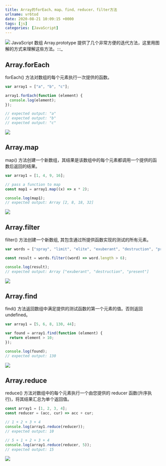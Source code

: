 ```yaml
---
title: Array的forEach、map、find、reducer、filter方法
urlname: vr6tod
date: 2020-08-21 10:09:15 +0000
tags: [js]
categories: [JavaScript]
---
```


![](/images/post/1598004565773-757d16e0-5e58-4893-be22-f85506043dec.png)
JavaScript 数组 Array.prototype 提供了几个非常方便的迭代方法，这里用图解的方式来理解这些方法。:::\_

## Array.forEach

forEach() 方法对数组的每个元素执行一次提供的函数。

```javascript
var array1 = ["a", "b", "c"];

array1.forEach(function (element) {
  console.log(element);
});

// expected output: "a"
// expected output: "b"
// expected output: "c"
```

![](/images/post/1598004565779-1e6d1668-7acd-4f97-a660-459176fd18f3.png)

## Array.map

map() 方法创建一个新数组，其结果是该数组中的每个元素都调用一个提供的函数后返回的结果。

```javascript
var array1 = [1, 4, 9, 16];

// pass a function to map
const map1 = array1.map((x) => x * 2);

console.log(map1);
// expected output: Array [2, 8, 18, 32]
```

![](/images/post/1598004565796-a6c1ebc9-8edb-4e55-83a5-65225318780a.png)

## Array.filter

filter() 方法创建一个新数组, 其包含通过所提供函数实现的测试的所有元素。

```javascript
var words = ["spray", "limit", "elite", "exuberant", "destruction", "present"];

const result = words.filter((word) => word.length > 6);

console.log(result);
// expected output: Array ["exuberant", "destruction", "present"]
```

![](/images/post/1598004565773-757d16e0-5e58-4893-be22-f85506043dec.png)

## Array.find

find() 方法返回数组中满足提供的测试函数的第一个元素的值。否则返回 undefined。

```javascript
var array1 = [5, 6, 8, 130, 44];

var found = array1.find(function (element) {
  return element > 10;
});

console.log(found);
// expected output: 130
```

![](/images/post/1598004565795-35a85862-b97e-4e05-82a8-a432c731c505.png)

## Array.reduce

reduce() 方法对数组中的每个元素执行一个由您提供的 reducer 函数(升序执行)，将其结果汇总为单个返回值。

```javascript
const array1 = [1, 2, 3, 4];
const reducer = (acc, cur) => acc + cur;

// 1 + 2 + 3 + 4
console.log(array1.reduce(reducer));
// expected output: 10

// 5 + 1 + 2 + 3 + 4
console.log(array1.reduce(reducer, 5));
// expected output: 15
```

![](/images/post/1598004565793-a1fb018e-4e35-4f93-8d11-152032895e3c.png)
